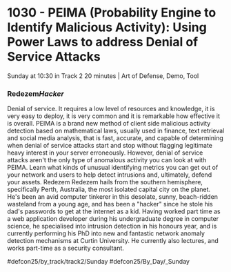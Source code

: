 # 1030 - PEIMA (Probability Engine to Identify Malicious Activity): Using Power Laws to address Denial of Service Attacks
Sunday at 10:30 in Track 2
20 minutes | Art of Defense, Demo, Tool
### Redezem*Hacker*

Denial of service. It requires a low level of resources and knowledge, it is very easy to deploy, it is very common and it is remarkable how effective it is overall. PEIMA is a brand new method of client side malicious activity detection based on mathematical laws, usually used in finance, text retrieval and social media analysis, that is fast, accurate, and capable of determining when denial of service attacks start and stop without flagging legitimate heavy interest in your server erroneously. However, denial of service attacks aren't the only type of anomalous activity you can look at with PEIMA. Learn what kinds of unusual identifying metrics you can get out of your network and users to help detect intrusions and, ultimately, defend your assets.
Redezem
Redezem hails from the southern hemisphere, specifically Perth, Australia, the most isolated capital city on the planet. He's been an avid computer tinkerer in this desolate, sunny, beach-ridden wasteland from a young age, and has been a "hacker" since he stole his dad's passwords to get at the internet as a kid. Having worked part time as a web application developer during his undergraduate degree in computer science, he specialised into intrusion detection in his honours year, and is currently performing his PhD into new and fantastic network anomaly detection mechanisms at Curtin University. He currently also lectures, and works part-time as a security consultant.

#defcon25/by_track/track2/Sunday #defcon25/By_Day/_Sunday
